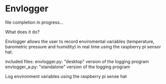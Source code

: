 # Envlogger

file completion in progress... 

What does it do?

Envlogger allows the user to record enviromental variables (temperature, barometric pressure and humidity) in real time using the raspberry pi sensor hat.

included files:
envlogger.py: "desktop" version of the logging program
envlogger_a.py: "standalone" version of the logging program

Log environment variables using the raspberry pi sense hat

